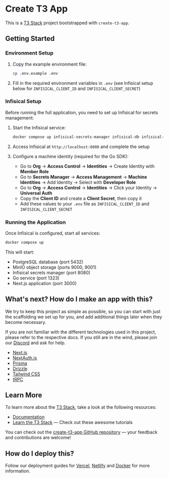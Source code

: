 # Create T3 App

This is a [T3 Stack](https://create.t3.gg/) project bootstrapped with `create-t3-app`.

## Getting Started

### Environment Setup

1. Copy the example environment file:

   ```bash
   cp .env.example .env
   ```

2. Fill in the required environment variables in `.env` (see Infisical setup below for `INFISICAL_CLIENT_ID` and `INFISICAL_CLIENT_SECRET`)

### Infisical Setup

Before running the full application, you need to set up Infisical for secrets management:

1. Start the Infisical service:

   ```bash
   docker compose up infisical-secrets-manager infisical-db infisical-redis
   ```

2. Access Infisical at `http://localhost:8080` and complete the setup

3. Configure a machine identity (required for the Go SDK):
   - Go to **Org** → **Access Control** → **Identities** → Create Identity with **Member Role**
   - Go to **Secrets Manager** → **Access Management** → **Machine Identities** → Add Identity → Select with **Developer Role**
   - Go to **Org** → **Access Control** → **Identities** → Click your Identity → **Universal Auth**
   - Copy the **Client ID** and create a **Client Secret**, then copy it
   - Add these values to your `.env` file as `INFISICAL_CLIENT_ID` and `INFISICAL_CLIENT_SECRET`

### Running the Application

Once Infisical is configured, start all services:

```bash
docker compose up
```

This will start:

- PostgreSQL database (port 5432)
- MinIO object storage (ports 9000, 9001)
- Infisical secrets manager (port 8080)
- Go service (port 1323)
- Next.js application (port 3000)

## What's next? How do I make an app with this?

We try to keep this project as simple as possible, so you can start with just the scaffolding we set up for you, and add additional things later when they become necessary.

If you are not familiar with the different technologies used in this project, please refer to the respective docs. If you still are in the wind, please join our [Discord](https://t3.gg/discord) and ask for help.

- [Next.js](https://nextjs.org)
- [NextAuth.js](https://next-auth.js.org)
- [Prisma](https://prisma.io)
- [Drizzle](https://orm.drizzle.team)
- [Tailwind CSS](https://tailwindcss.com)
- [tRPC](https://trpc.io)

## Learn More

To learn more about the [T3 Stack](https://create.t3.gg/), take a look at the following resources:

- [Documentation](https://create.t3.gg/)
- [Learn the T3 Stack](https://create.t3.gg/en/faq#what-learning-resources-are-currently-available) — Check out these awesome tutorials

You can check out the [create-t3-app GitHub repository](https://github.com/t3-oss/create-t3-app) — your feedback and contributions are welcome!

## How do I deploy this?

Follow our deployment guides for [Vercel](https://create.t3.gg/en/deployment/vercel), [Netlify](https://create.t3.gg/en/deployment/netlify) and [Docker](https://create.t3.gg/en/deployment/docker) for more information.
